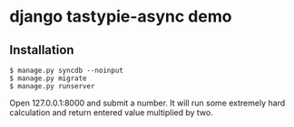 django tastypie-async demo
==========================


Installation
------------

```
$ manage.py syncdb --noinput
$ manage.py migrate
$ manage.py runserver 
```
Open 127.0.0.1:8000 and submit a number. It will run some extremely hard calculation and return entered value multiplied by two.
